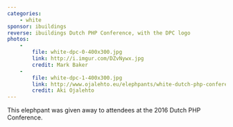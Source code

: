 ```yaml
---
categories:
    - white
sponsor: ibuildings
reverse: ibuildings Dutch PHP Conference, with the DPC logo
photos:
    -
        file: white-dpc-0-400x300.jpg
        link: http://i.imgur.com/DZvNywx.jpg
        credit: Mark Baker
    -
        file: white-dpc-1-400x300.jpg
        link: http://www.ojalehto.eu/elephpants/white-dutch-php-conference-0.jpg
        credit: Aki Ojalehto
---
```

This elephpant was given away to attendees at the 2016 Dutch PHP Conference.
